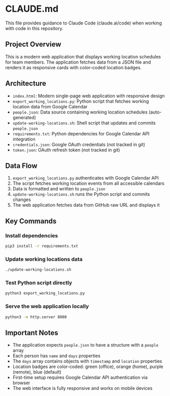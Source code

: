 # CLAUDE.md

This file provides guidance to Claude Code (claude.ai/code) when working with code in this repository.

## Project Overview

This is a modern web application that displays working location schedules for team members. The application fetches data from a JSON file and renders it as responsive cards with color-coded location badges.

## Architecture

- `index.html`: Modern single-page web application with responsive design
- `export_working_locations.py`: Python script that fetches working location data from Google Calendar
- `people.json`: Data source containing working location schedules (auto-generated)
- `update-working-locations.sh`: Shell script that updates and commits `people.json`
- `requirements.txt`: Python dependencies for Google Calendar API integration
- `credentials.json`: Google OAuth credentials (not tracked in git)
- `token.json`: OAuth refresh token (not tracked in git)

## Data Flow

1. `export_working_locations.py` authenticates with Google Calendar API
2. The script fetches working location events from all accessible calendars
3. Data is formatted and written to `people.json`
4. `update-working-locations.sh` runs the Python script and commits changes
5. The web application fetches data from GitHub raw URL and displays it

## Key Commands

### Install dependencies
```bash
pip3 install -r requirements.txt
```

### Update working locations data
```bash
./update-working-locations.sh
```

### Test Python script directly
```bash
python3 export_working_locations.py
```

### Serve the web application locally
```bash
python3 -m http.server 8000
```

## Important Notes

- The application expects `people.json` to have a structure with a `people` array
- Each person has `name` and `days` properties  
- The `days` array contains objects with `timestamp` and `location` properties
- Location badges are color-coded: green (office), orange (home), purple (remote), blue (default)
- First-time setup requires Google Calendar API authentication via browser
- The web interface is fully responsive and works on mobile devices